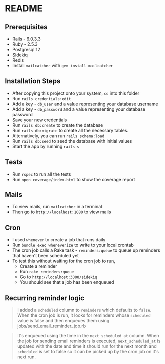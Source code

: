 # README

## Prerequisites

* Rails - 6.0.3.3
* Ruby - 2.5.3
* Postgresql 12
* Sidekiq
* Redis
* Install `mailcatcher` with `gem install mailcatcher`

## Installation Steps
* After copying this project onto your system, `cd` into this folder
* Run `rails credentials:edit`
* Add a key  - `db_user` and a value representing your database username
* Add a key - `db_password` and a value representing your database password
* Save your new credentials
* Run  `rails db:create` to create the database
* Run `rails db:migrate` to create all the  necessary tables. 
* Alternatively, you can run `rails schema:load`
* Run `rails db:seed` to seed the database with initial values
* Start the app by running `rails s`

## Tests
* Run `rspec` to run all the tests
* Run `open coverage/index.html` to show the coverage report

## Mails
* To view mails, run `mailcatcher` in a terminal
* Then go to `http://localhost:1080` to view mails

## Cron
* I used `whenever` to create a job that runs daily
* Run `bundle exec wheneverize` to write to your local crontab
* The cron job calls a Rake task - `reminders:queue` to queue up reminders that haven't been scheduled yet
* To test this without waiting for the cron job to run,
  * Create a reminder
  * Run `rake reminders:queue`
  * Go to `http://localhost:3000/sidekiq`
  * You should see that a job has been enqueued

## Recurring reminder logic
>I added a `scheduled` column to `reminders` which defaults to `false`.
> When the cron job is run, it looks for reminders whose `scheduled` value is false
> and then enqueues them using jobs/send_email_reminder_job.rb

> It's enqueued using the time in the `next_scheduled_at` column. When the job
> for sending email reminders is executed,
> `next_scheduled_at` is updated with the date and time it should run for the next month 
> and `scheduled` is set to false so it can be picked up by the cron job on it's next run.
  
